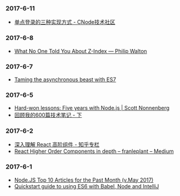 ### 2017-6-11<br />
+ [单点登录的三种实现方式 - CNode技术社区](https://cnodejs.org/topic/55f6e69904556da7553d20dd)<br />

### 2017-6-8<br />
+ [What No One Told You About Z-Index — Philip Walton](https://philipwalton.com/articles/what-no-one-told-you-about-z-index/)<br />

### 2017-6-7<br />
+ [Taming the asynchronous beast with ES7](https://pouchdb.com/2015/03/05/taming-the-async-beast-with-es7.html)<br />

### 2017-6-5<br />
+ [Hard-won lessons: Five years with Node.js | Scott Nonnenberg](https://blog.scottnonnenberg.com/hard-won-lessons-five-years-with-node-js/?utm_source=mybridge&utm_medium=blog&utm_campaign=read_more)<br />
+ [回顾我的600篇技术笔记 - 下](https://mp.weixin.qq.com/s?__biz=MzU5OTAxOTE4MA==&mid=2247483673&idx=1&sn=2668eee091d3ebe040f199d417c08a30)<br />

### 2017-6-2<br />
+ [深入理解 React 高阶组件 - 知乎专栏](https://zhuanlan.zhihu.com/p/24776678)<br />
+ [React Higher Order Components in depth – franleplant – Medium](https://medium.com/@franleplant/react-higher-order-components-in-depth-cf9032ee6c3e)<br />

### 2017-6-1<br />
+ [Node.JS Top 10 Articles for the Past Month (v.May 2017)](https://medium.mybridge.co/node-js-top-10-articles-for-the-past-month-v-may-2017-d91f493912f3)<br />
+ [Quickstart guide to using ES6 with Babel, Node and IntelliJ](https://hackernoon.com/quickstart-guide-to-using-es6-with-babel-node-and-intellij-a83670afbc49)<br />